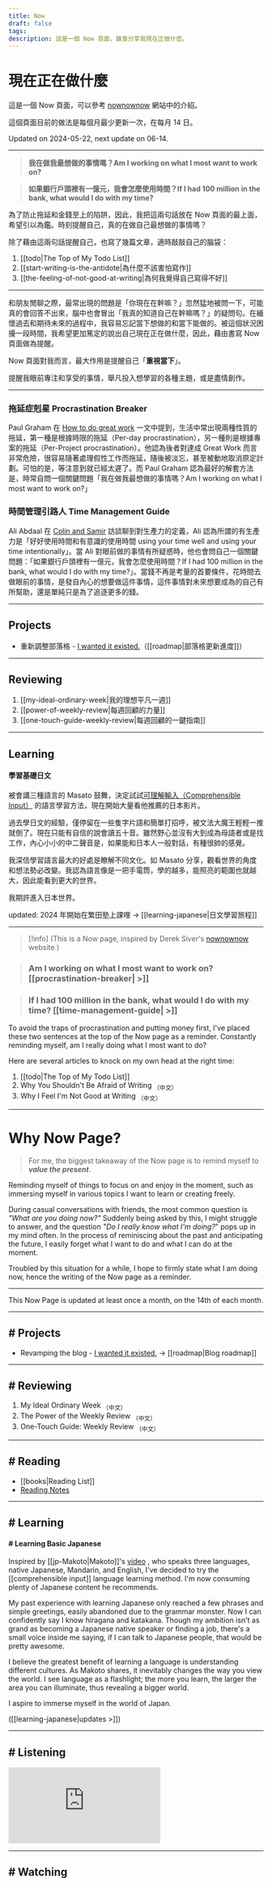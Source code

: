 ```yaml
---
title: Now
draft: false
tags: 
description: 這是一個 Now 頁面，雜食分享我現在正做什麼。
---
```

# 現在正在做什麼

這是一個 Now 頁面，可以參考 [nownownow](https://nownownow.com/about) 網站中的介紹。

這個頁面目前的做法是每個月最少更新一次，在每月 14 日。

Updated on 2024-05-22, next update on 06-14.

---

> **我在做我最想做的事情嗎？Am I working on what I most want to work on?**

> **如果銀行戶頭裡有一億元，我會怎麼使用時間？If I had 100 million in the bank, what would I do with my time?**

為了防止拖延和金錢至上的陷阱，因此，我把這兩句話放在 Now 頁面的最上面，希望引以為鑑。時刻提醒自己，真的在做自己最想做的事情嗎？

除了藉由這兩句話提醒自己，也寫了幾篇文章，適時敲敲自己的腦袋：

1. [[todo|The Top of My Todo List]]
2. [[start-writing-is-the-antidote|為什麼不該害怕寫作]]
3. [[the-feeling-of-not-good-at-writing|為何我覺得自己寫得不好]]
---

和朋友閒聊之際，最常出現的問題是「你現在在幹嘛？」忽然猛地被問一下，可能真的會回答不出來，腦中也會冒出「我真的知道自己在幹嘛嗎？」的疑問句。在緬懷過去和期待未來的過程中，我容易忘記當下想做的和當下能做的。被這個狀況困擾一段時間，我希望更加篤定的說出自己現在正在做什麼，因此，藉由書寫 Now 頁面做為提醒。

Now 頁面對我而言，最大作用是提醒自己「**重視當下**」。

提醒我眼前專注和享受的事情，舉凡投入想學習的各種主題，或是盡情創作。

---

### 拖延症剋星 Procrastination Breaker

Paul Graham 在 [How to do great work](http://paulgraham.com/greatwork.html) 一文中提到，生活中常出現兩種性質的拖延，第一種是根據時限的拖延（Per-day procrastination），另一種則是根據專案的拖延（Per-Project procrastination）。他認為後者對達成 Great Work 而言非常危險，很容易隨著處理假性工作而拖延，隨後被淡忘，甚至被動地取消原定計劃。可怕的是，等注意到就已經太遲了。而 Paul Graham 認為最好的解套方法是，時常自問一個關鍵問題「我在做我最想做的事情嗎？Am I working on what I most want to work on?」

### 時間管理引路人 Time Management Guide

Ali Abdaal 在 [Colin and Samir](https://www.youtube.com/watch?v=NcYt79DjNwY) 訪談聊到對生產力的定義，Ali 認為所謂的有生產力是「好好使用時間和有意識的使用時間 using your time well and using your time intentionally」。當 Ali 對眼前做的事情有所疑惑時，他也會問自己一個關鍵問題：「如果銀行戶頭裡有一億元，我會怎麼使用時間？If I had 100 million in the bank, what would I do with my time?」。當錢不再是考量的首要條件，花時間去做眼前的事情，是發自內心的想要做這件事情，這件事情對未來想要成為的自己有所幫助，還是單純只是為了追逐更多的錢。

---

## Projects

- 重新調整部落格 - [I wanted it existed.](https://twitter.com/Nik_Atanackovic/status/1685319990491115520?s=20)（[[roadmap|部落格更新進度]]）

---

## Reviewing

1. [[my-ideal-ordinary-week|我的理想平凡一週]]
2. [[power-of-weekly-review|每週回顧的力量]]
3. [[one-touch-guide-weekly-review|每週回顧的一鍵指南]]
---

## Learning

#### 學習基礎日文

被會講三種語言的 Masato 鼓舞，決定試試[可理解輸入（Comprehensible Input）](https://www.youtube.com/watch?v=59QlHqVOCKw) 的語言學習方法，現在開始大量看他推薦的日本影片。

過去學日文的經驗，僅停留在一些隻字片語和簡單打招呼，被文法大魔王輕輕一推就倒了。現在只能有自信的說會讀五十音。雖然野心並沒有大到成為母語者或是找工作，內心小小的中二聲音是，如果能和日本人一般對話，有種很帥的感覺。

我深信學習語言最大的好處是瞭解不同文化。如 Masato 分享，觀看世界的角度和想法勢必改變。我認為語言像是一把手電筒，學的越多，能照亮的範圍也就越大，因此能看到更大的世界。

我期許進入日本世界。

updated: 2024 年開始在繁田塾上課哩 → [[learning-japanese|日文學習旅程]]

---

> [!info] (This is a Now page, inspired by Derek Siver's [nownownow](https://nownownow.com/about?ref=chinghannhu.com) website.) 


> ### **Am I working on what I most want to work on?** [[procrastination-breaker| >]]

>  ### **If I had 100 million in the bank, what would I do with my time?**  [[time-management-guide| >]]

To avoid the traps of procrastination and putting money first, I've placed these two sentences at the top of the Now page as a reminder. Constantly reminding myself, am I really doing what I most want to do?

Here are several articles to knock on my own head at the right time:

1. [[todo|The Top of My Todo List]]
2. Why You Shouldn't Be Afraid of Writing <sub>（中文） </sub>
3. Why I Feel I'm Not Good at Writing <sub>（中文） </sub>

---
# Why Now Page?

> For me, the biggest takeaway of the Now page is to remind myself to ***value the present***.

Reminding myself of things to focus on and enjoy in the moment, such as immersing myself in various topics I want to learn or creating freely.

During casual conversations with friends, the most common question is *"What are you doing now?"* Suddenly being asked by this, I might struggle to answer, and the question *"Do I really know what I'm doing?*" pops up in my mind often. In the process of reminiscing about the past and anticipating the future, I easily forget what I want to do and what I can do at the moment. 

Troubled by this situation for a while, I hope to firmly state what I am doing now, hence the writing of the Now page as a reminder.

---

This Now Page is updated at least once a month, on the 14th of each month.

---
## # Projects

- Revamping the blog - [I wanted it existed.](https://twitter.com/Nik_Atanackovic/status/1685319990491115520?s=20&ref=chinghannhu.com) → [[roadmap|Blog roadmap]]

---

## # Reviewing

1. My Ideal Ordinary Week <sub>（中文） </sub>
2. The Power of the Weekly Review <sub>（中文） </sub>
3. One-Touch Guide: Weekly Review <sub>（中文） </sub>

---

## # Reading

- [[books|Reading List]]
- [Reading Notes](/tags/books)

---
## # Learning

#### # Learning Basic Japanese 

Inspired by [[jp-Makoto|Makoto]]'s [video](https://www.youtube.com/watch?v=59QlHqVOCKw) , who speaks three languages, native Japanese, Mandarin, and English, I've decided to try the [[comprehensible input]] language learning method. I'm now consuming plenty of Japanese content he recommends.

My past experience with learning Japanese only reached a few phrases and simple greetings, easily abandoned due to the grammar monster. Now I can confidently say I know hiragana and katakana. Though my ambition isn't as grand as becoming a Japanese native speaker or finding a job, there's a small voice inside me saying, if I can talk to Japanese people, that would be pretty awesome.

I believe the greatest benefit of learning a language is understanding different cultures. As Makoto shares, it inevitably changes the way you view the world. I see language as a flashlight; the more you learn, the larger the area you can illuminate, thus revealing a bigger world.

I aspire to immerse myself in the world of Japan.

([[learning-japanese|updates >]])

---

## # Listening
<iframe src="https://www.youtube.com/embed/AurV8fJzorM?si=VUsCA3pUn7WM1XEp" title="YouTube video player" frameborder="0" allow="accelerometer; autoplay; clipboard-write; encrypted-media; gyroscope; picture-in-picture; web-share" allowfullscreen></iframe>


---

## # Watching







